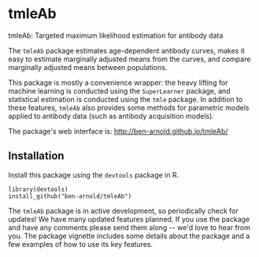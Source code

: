 # tmleAb
tmleAb: Targeted maximum likelihood estimation for antibody data

The `tmleAb` package estimates age-dependent antibody curves, makes it easy to estimate marginally adjusted means from the curves, and compare marginally adjusted means between populations. 

This package is mostly a convenience wrapper: the heavy lifting for machine learning is conducted using the `SuperLearner` package, and statistical estimation is conducted using the `tmle` package. In addition to these features, `tmleAb` also provides some methods for parametric models applied to antibody data (such as antibody acquisition models).

The package's web interface is: http://ben-arnold.github.io/tmleAb/

## Installation

Install this package using the `devtools` package in R. 
```
library(devtools)
install_github("ben-arnold/tmleAb")
```

The `tmleAb` package is in active development, so periodically check for updates!  We have many updated features planned.  If you use the package and have any comments please send them along -- we'd love to hear from you.  The package vignette includes some details about the package and a few examples of how to use its key features. 


